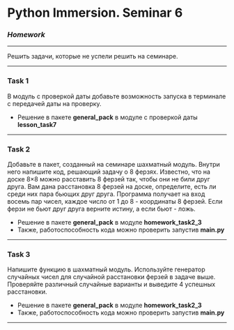 # Python Immersion. Seminar 6
### *Homework*

---
Решить задачи, которые не успели решить
на семинаре.  


---
### Task 1
В модуль с проверкой даты добавьте возможность запуска в терминале 
с передачей даты на проверку.  
- Решение в пакете **general_pack** в модуле с проверкой даты **lesson_task7**

---
### Task 2
Добавьте в пакет, созданный на семинаре шахматный модуль. 
Внутри него напишите код, решающий задачу о 8 ферзях. 
Известно, что на доске 8×8 можно расставить 8 ферзей так, 
чтобы они не били друг друга. Вам дана расстановка 8 ферзей на доске, 
определите, есть ли среди них пара бьющих друг друга. 
Программа получает на вход восемь пар чисел, 
каждое число от 1 до 8 - координаты 8 ферзей. 
Если ферзи не бьют друг друга верните истину, а если бьют - ложь.
- Решение в пакете **general_pack** в модуле  **homework_task2_3**
- Также, работоспособность кода можно проверить запустив **main.py**
---


### Task 3
Напишите функцию в шахматный модуль. 
Используйте генератор случайных чисел 
для случайной расстановки ферзей в задаче выше.
Проверяйте различный случайные варианты 
и выведите 4 успешных расстановки.  
- Решение в пакете **general_pack** в модуле  **homework_task2_3**
- Также, работоспособность кода можно проверить запустив **main.py**

---
